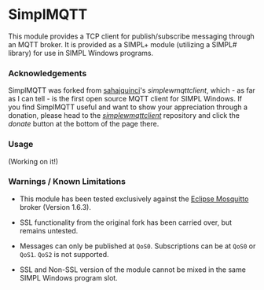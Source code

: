 # SimplMQTT
This module provides a TCP client for publish/subscribe messaging through an MQTT broker.  It is provided as a SIMPL+ module (utilizing a SIMPL# library) for use in SIMPL Windows programs.

### Acknowledgements
SimplMQTT was forked from [sahajquinci](https://github.com/sahajquinci)'s *simplewmqttclient*, which - as far as I can tell - is the first open source MQTT client for SIMPL Windows.  If you find SimplMQTT useful and want to show your appreciation through a donation, please head to the [*simplewmqttclient*](https://github.com/sahajquinci/simplewmqttclient) repository and click the *donate* button at the bottom of the page there.  

### Usage
(Working on it!)

### Warnings / Known Limitations
- This module has been tested exclusively against the [Eclipse Mosquitto](https://mosquitto.org/) broker (Version 1.6.3).

- SSL functionality from the original fork has been carried over, but remains untested.

- Messages can only be published at `QoS0`.  Subscriptions can be at `QoS0` or `QoS1`.  `QoS2` is not supported.

- SSL and Non-SSL version of the module cannot be mixed in the same SIMPL Windows program slot.
